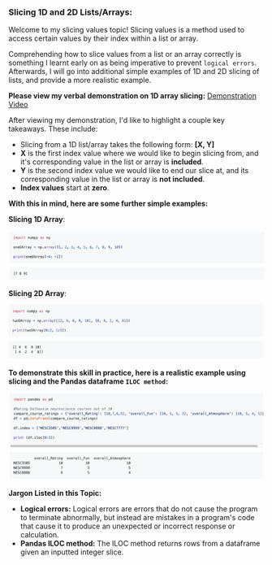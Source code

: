 ### Slicing 1D and 2D Lists/Arrays:

Welcome to my slicing values topic! Slicing values is a method used to access certain values by their index within a list or array. 

Comprehending how to slice values from a list or an array correctly is something I learnt early on as being imperative to prevent `logical errors`. Afterwards, I will go into additional simple examples of 1D and 2D slicing of lists, and provide a more realistic example. 

**Please view my verbal demonstration on 1D array slicing:** [Demonstration Video](https://web.microsoftstream.com/video/74a2f817-cb5b-4a93-a108-637a08793719)

After viewing my demonstration, I'd like to highlight a couple key takeaways. These include:
- Slicing from a 1D list/array takes the following form: **[X, Y]**
- **X** is the first index value where we would like to begin slicing from, and it's corresponding value in the list or array is **included**. 
- **Y** is the second index value we would like to end our slice at, and its corresponding value in the list or array is **not included**. 
- **Index values** start at **zero**. 

**With this in mind, here are some further simple examples:** 

**Slicing 1D Array**: 

<img src="1.png" width="600"/>  

**Slicing 2D Array**:

<img src="2.png" width="600"/>  

**To demonstrate this skill in practice, here is a realistic example using slicing and the Pandas dataframe `ILOC method`:** 

<img src="3.png" width="600"/>

**Jargon Listed in this Topic:**
- **Logical errors:** Logical errors are errors that do not cause the program to terminate abnormally, but instead are mistakes in a program's code that cause it to produce an unexpected or incorrect response or calculation. 
- **Pandas ILOC method:** The ILOC method returns rows from a dataframe given an inputted integer slice. 

